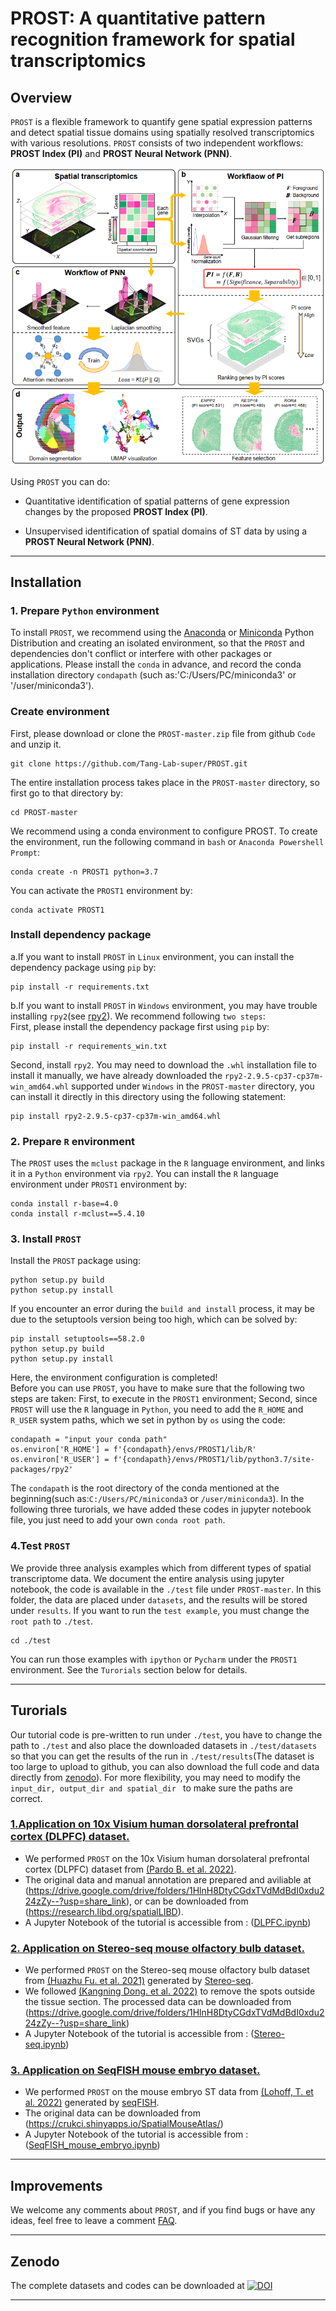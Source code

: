 # PROST: A quantitative pattern recognition framework for spatial transcriptomics 
## Overview
`PROST` is a flexible framework to quantify gene spatial expression patterns and detect spatial tissue domains using spatially resolved transcriptomics with various resolutions. `PROST` consists of two independent workflows: **PROST Index (PI)** and **PROST Neural Network (PNN)**. 


![figure1](./docs/imgs/figure/figure1.png)

Using `PROST` you can do:
* Quantitative identification of spatial patterns of gene expression changes by the proposed **PROST Index (PI)**.

* Unsupervised identification of spatial domains of ST data by using a **PROST Neural Network (PNN)**. 
---

## Installation
### 1. Prepare `Python` environment
To install `PROST`, we recommend using the [Anaconda](https://anaconda.org/) or [Miniconda](https://docs.conda.io/en/latest/miniconda.html) Python Distribution and creating an isolated environment, so that the `PROST` and dependencies don't conflict or interfere with other packages or applications. Please install the `conda` in advance, and record the conda installation directory `condapath` (such as:'C:/Users/PC/miniconda3' or '/user/miniconda3'). 


### Create environment 
First, please download or clone the `PROST-master.zip` file from github `Code` and unzip it. 

    git clone https://github.com/Tang-Lab-super/PROST.git

The entire installation process takes place in the `PROST-master` directory, so first go to that directory by:
   
    cd PROST-master

We recommend using a conda environment to configure PROST. To create the environment, run the following command in `bash` or `Anaconda Powershell Prompt`:

    conda create -n PROST1 python=3.7


You can activate the `PROST1` environment by: 

    conda activate PROST1

### Install dependency package 
a.If you want to install `PROST` in `Linux` environment, you can install the dependency package using `pip` by:
   
    pip install -r requirements.txt

b.If you want to install `PROST` in `Windows` environment, you may have trouble installing `rpy2`(see [rpy2](https://pypi.org/project/rpy2/)). We recommend following `two steps`:  
First, please install the dependency package first using `pip` by:

    pip install -r requirements_win.txt

Second, install `rpy2`. You may need to download the `.whl` installation file to install it manually, we have already downloaded the `rpy2-2.9.5-cp37-cp37m-win_amd64.whl` supported under `Windows` in the `PROST-master` directory, you can install it directly in this directory using the following statement:

    pip install rpy2-2.9.5-cp37-cp37m-win_amd64.whl

### 2. Prepare `R` environment
The `PROST` uses the `mclust` package in the `R` language environment, and links it in a `Python` environment via `rpy2`. You can install the `R` language environment under `PROST1` environment by:

    conda install r-base=4.0
    conda install r-mclust==5.4.10

### 3. Install `PROST`
Install the `PROST` package using:
                                          
    python setup.py build
    python setup.py install
    
If you encounter an error during the `build and install` process, it may be due to the setuptools version being too high, which can be solved by:

    pip install setuptools==58.2.0
    python setup.py build
    python setup.py install

Here, the environment configuration is completed!  
Before you can use `PROST`, you have to make sure that the following two steps are taken:
First, to execute in the `PROST1` environment;
Second, since `PROST` will use the `R` language in `Python`, you need to add the `R_HOME` and `R_USER` system paths, which we set in python by `os` using the code:

    condapath = "input your conda path"  
    os.environ['R_HOME'] = f'{condapath}/envs/PROST1/lib/R'
    os.environ['R_USER'] = f'{condapath}/envs/PROST1/lib/python3.7/site-packages/rpy2'

The `condapath` is the root directory of the conda mentioned at the beginning(such as:`C:/Users/PC/miniconda3` or `/user/miniconda3`). In the following three turorials, we have added these codes in jupyter notebook file, you just need to add your own `conda root path`.


### 4.Test `PROST`
We provide three analysis examples which from different types of spatial transcriptome data. We document the entire analysis using jupyter notebook, the code is available in the `./test` file under `PROST-master`. In this folder, the data are placed under `datasets`, and the results will be stored under `results`. If you want to run the `test example`, you must change the `root path` to `./test`. 

    cd ./test

You can run those examples with `ipython` or `Pycharm` under the `PROST1` environment. See the `Turorials` section below for details.

---

## Turorials
Our tutorial code is pre-written to run under `./test`, you have to change the path to `./test` and also place the downloaded datasets in `./test/datasets` so that you can get the results of the run in `./test/results`(The dataset is too large to upload to github, you can also download the full code and data directly from [zenodo](https://www.zenodo.org/badge/latestdoi/598575201)). For more flexibility, you may need to modify the `input_dir, output_dir and spatial_dir ` to make sure the paths are correct.

### [1.Application on 10x Visium human dorsolateral prefrontal cortex (DLPFC) dataset.](./docs/tutorials/DLPFC.md "In this vignette, we analyzed tissue section from the human dorsolateral prefrontal cortex (DLPFC) 10x Visium ST dataset, which was manually annotated as the cortical layers and white matter (WM)") 
* We performed `PROST` on the 10x Visium human dorsolateral prefrontal cortex (DLPFC) dataset from [(Pardo B. et al. 2022)](https://doi.org/10.1186/s12864-022-08601-w).
* The original data and manual annotation are prepared and aviliable at (https://drive.google.com/drive/folders/1HlnH8DtyCGdxTVdMdBdI0xdu224zZy--?usp=share_link), or can be downloaded from (https://research.libd.org/spatialLIBD). 
* A Jupyter Notebook of the tutorial is accessible from : ([DLPFC.ipynb](./docs/vignettes/DLPFC.ipynb))

### [2. Application on Stereo-seq mouse olfactory bulb dataset.](./docs/tutorials/Stereo-seq.md "In this vignette, we analysis an ST dataset with cellular resolution (~14 μm in diameter per spot) generated by the Stereo-seq platform from mouse olfactory bulb tissue (add citation) to evaluate the performance of PROST on ST datasets with single-cell resolution.")
* We performed `PROST` on the Stereo-seq mouse olfactory bulb dataset from [(Huazhu Fu. et al. 2021)](https://doi.org/10.1101/2021.06.15.448542) generated by [Stereo-seq](https://doi.org/10.1016/j.cell.2022.04.003).
* We followed [(Kangning Dong. et al. 2022)](https://doi.org/10.1038/s41467-022-29439-6) to remove the spots outside the tissue section. The processed data can be downloaded from (https://drive.google.com/drive/folders/1HlnH8DtyCGdxTVdMdBdI0xdu224zZy--?usp=share_link)
* A Jupyter Notebook of the tutorial is accessible from : ([Stereo-seq.ipynb](./docs/vignettes/Stereo-seq.ipynb))

### [3. Application on SeqFISH mouse embryo dataset.](./docs/tutorials/SeqFISH_mouse_embryo.md "In this vignette, we applied PROST onto a SeqFISH-profiled dataset to evaluate its general applicability.")
* We performed `PROST` on the mouse embryo ST data from [(Lohoff, T. et al. 2022)](https://doi.org/10.1038/s41587-021-01006-2) generated by [seqFISH](https://spatial.caltech.edu/seqfish/).
* The original data can be downloaded from (https://crukci.shinyapps.io/SpatialMouseAtlas/)
* A Jupyter Notebook of the tutorial is accessible from : ([SeqFISH_mouse_embryo.ipynb](./docs/vignettes/SeqFISH_mouse_embryo.ipynb))

---

## Improvements
We welcome any comments about `PROST`, and if you find bugs or have any ideas, feel free to leave a comment [FAQ](https://github.com/Tang-Lab-super/PROST/labels/FAQ).

---

## Zenodo
The complete datasets and codes can be downloaded at [![DOI](https://zenodo.org/badge/DOI/10.5281/zenodo.7824815.svg)](https://doi.org/10.5281/zenodo.7824815)

---

